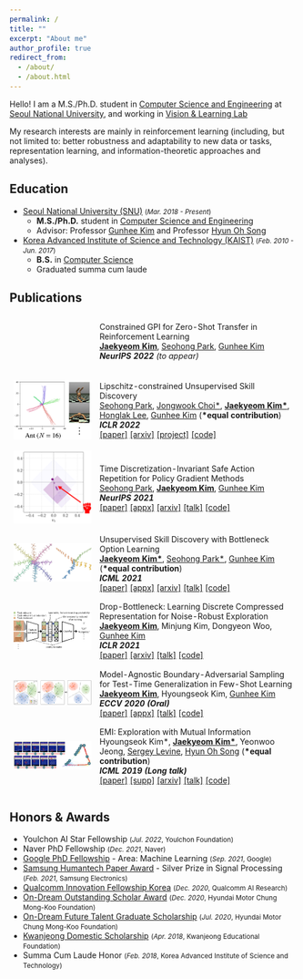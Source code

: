 ```yaml
---
permalink: /
title: ""
excerpt: "About me"
author_profile: true
redirect_from: 
  - /about/
  - /about.html
---
```


Hello! I am a M.S./Ph.D. student in [Computer Science and Engineering](https://cse.snu.ac.kr/en) at [Seoul National University](http://en.snu.ac.kr/), and working in [Vision & Learning Lab](https://vision.snu.ac.kr/)

My research interests are mainly in reinforcement learning (including, but not limited to: better robustness and adaptability to new data or tasks, representation learning, and information-theoretic approaches and analyses).

## Education

* [Seoul National University (SNU)](http://en.snu.ac.kr/) <small>(*Mar. 2018 - Present*)</small>
  * **M.S./Ph.D.** student in [Computer Science and Engineering](https://cse.snu.ac.kr/en)
  * Advisor: Professor [Gunhee Kim](https://vision.snu.ac.kr/gunhee/) and Professor [Hyun Oh Song](http://mllab.snu.ac.kr/hyunoh/)
* [Korea Advanced Institute of Science and Technology (KAIST)](https://www.kaist.ac.kr/en/) <small>(*Feb. 2010 - Jun. 2017*)</small>
  * **B.S.** in [Computer Science](https://cs.kaist.ac.kr/)
  * Graduated summa cum laude

## Publications

<table class="no-border publication-list" style="border-spacing: 0 0.8em; border-collapse: separate;">
  <tbody>
    <tr>
      <td width="30%">
      </td>
      <td width="70%">
        <span class="inner-title">Constrained GPI for Zero-Shot Transfer in Reinforcement Learning</span>
        <br/>
        <a class="link-author" href="/"><strong>Jaekyeom Kim</strong></a>, <a class="link-author" href="https://artberryx.github.io/">Seohong Park</a>, <a class="link-author" href="https://vision.snu.ac.kr/gunhee/">Gunhee Kim</a>
        <br/>
        <i><strong>NeurIPS 2022</strong> (to appear)</i>
        <br/>
        <br/>
      </td>
    </tr>
    <tr>
      <td width="30%">
        <img src="/images/publications/lsd_thumbnail.png" />
      </td>
      <td width="70%">
        <span class="inner-title">Lipschitz-constrained Unsupervised Skill Discovery</span>
        <br/>
        <a class="link-author" href="https://artberryx.github.io/">Seohong Park</a>, <a class="link-author" href="https://wook.kr/">Jongwook Choi*</a>, <a class="link-author" href="/"><strong>Jaekyeom Kim*</strong></a>, <a class="link-author" href="https://web.eecs.umich.edu/~honglak/">Honglak Lee</a>, <a class="link-author" href="https://vision.snu.ac.kr/gunhee/">Gunhee Kim</a> (<strong>*equal contribution</strong>)
        <br/>
        <i><strong>ICLR 2022</strong></i>
        <br/>
        <a href="https://openreview.net/forum?id=BGvt0ghNgA">[paper]</a>
        <a href="https://arxiv.org/abs/2202.00914">[arxiv]</a>
        <a href="https://shpark.me/projects/lsd/">[project]</a>
        <a href="https://vision.snu.ac.kr/projects/lsd">[code]</a>
        <br/>
      </td>
    </tr>
    <tr>
      <td width="30%">
        <img src="/images/publications/sar_thumbnail.png" />
      </td>
      <td width="70%">
        <span class="inner-title">Time Discretization-Invariant Safe Action Repetition for Policy Gradient Methods</span>
        <br/>
        <a class="link-author" href="https://artberryx.github.io/">Seohong Park</a>, <a class="link-author" href="/"><strong>Jaekyeom Kim</strong></a>, <a class="link-author" href="https://vision.snu.ac.kr/gunhee/">Gunhee Kim</a>
        <br/>
        <i><strong>NeurIPS 2021</strong></i>
        <br/>
        <a href="https://papers.nips.cc/paper/2021/file/024677efb8e4aee2eaeef17b54695bbe-Paper.pdf">[paper]</a>
        <a href="https://papers.nips.cc/paper/2021/file/024677efb8e4aee2eaeef17b54695bbe-Supplemental.pdf">[appx]</a>
        <a href="https://arxiv.org/abs/2111.03941">[arxiv]</a>
        <a href="https://neurips.cc/virtual/2021/poster/27532">[talk]</a>
        <a href="https://vision.snu.ac.kr/projects/sar">[code]</a>
        <br/>
      </td>
    </tr>
    <tr>
      <td width="30%">
        <img src="/images/publications/ibol_thumbnail.jpg" />
      </td>
      <td width="70%">
        <span class="inner-title">Unsupervised Skill Discovery with Bottleneck Option Learning</span>
        <br/>
        <a class="link-author" href="/"><strong>Jaekyeom Kim*</strong></a>, <a class="link-author" href="https://artberryx.github.io/">Seohong Park*</a>, <a class="link-author" href="https://vision.snu.ac.kr/gunhee/">Gunhee Kim</a> (<strong>*equal contribution</strong>)
        <br/>
        <i><strong>ICML 2021</strong></i>
        <br/>
        <a href="http://proceedings.mlr.press/v139/kim21j/kim21j.pdf">[paper]</a>
        <a href="http://proceedings.mlr.press/v139/kim21j/kim21j-supp.pdf">[appx]</a>
        <a href="https://arxiv.org/abs/2106.14305">[arxiv]</a>
        <a href="https://icml.cc/virtual/2021/spotlight/8532">[talk]</a>
        <a href="https://vision.snu.ac.kr/projects/ibol">[code]</a>
        <br/>
      </td>
    </tr>
    <tr>
      <td width="30%">
        <img src="/images/publications/db_thumbnail.jpg" />
      </td>
      <td width="70%">
        <span class="inner-title">Drop-Bottleneck: Learning Discrete Compressed Representation for Noise-Robust Exploration</span>
        <br/>
        <a class="link-author" href="/"><strong>Jaekyeom Kim</strong></a>, Minjung Kim, Dongyeon Woo, <a class="link-author" href="https://vision.snu.ac.kr/gunhee/">Gunhee Kim</a>
        <br/>
        <i><strong>ICLR 2021</strong></i>
        <br/>
        <a href="https://openreview.net/pdf?id=1rxHOBjeDUW">[paper]</a>
        <a href="https://arxiv.org/abs/2103.12300">[arxiv]</a>
        <a href="https://iclr.cc/virtual/2021/poster/3127">[talk]</a>
        <a href="https://vision.snu.ac.kr/projects/db">[code]</a>
        <br/>
      </td>
    </tr>
    <tr>
      <td width="30%">
        <img src="/images/publications/mabas_thumbnail.jpg" />
      </td>
      <td width="70%">
        <span class="inner-title">Model-Agnostic Boundary-Adversarial Sampling for Test-Time Generalization in Few-Shot Learning</span>
        <br/>
        <a class="link-author" href="/"><strong>Jaekyeom Kim</strong></a>, Hyoungseok Kim, <a class="link-author" href="https://vision.snu.ac.kr/gunhee/">Gunhee Kim</a>
        <br/>
        <i><strong>ECCV 2020 (Oral)</strong></i>
        <br/>
        <a href="https://www.ecva.net/papers/eccv_2020/papers_ECCV/papers/123460579.pdf">[paper]</a>
        <a href="https://drive.google.com/uc?id=1LhdzmuHBxOOoxrJYf9nR4pVOTOhyX_K4">[appx]</a>
        <a href="https://www.youtube.com/watch?v=XueZpAMsaOU">[talk]</a>
        <a href="https://vision.snu.ac.kr/projects/mabas">[code]</a>
        <br/>
      </td>
    </tr>
    <tr>
      <td width="30%">
        <img src="/images/publications/emi_thumbnail.jpg" />
      </td>
      <td width="70%">
        <span class="inner-title">EMI: Exploration with Mutual Information</span>
        <br/>
        Hyoungseok Kim*, <a class="link-author" href="/"><strong>Jaekyeom Kim*</strong></a>, Yeonwoo Jeong, <a class="link-author" href="http://people.eecs.berkeley.edu/~svlevine/">Sergey Levine</a>, <a class="link-author" href="http://mllab.snu.ac.kr/hyunoh/">Hyun Oh Song</a> (<strong>*equal contribution</strong>)
        <br/>
        <i><strong>ICML 2019 (Long talk)</strong></i>
        <br/>
        <a href="http://proceedings.mlr.press/v97/kim19a/kim19a.pdf">[paper]</a>
        <a href="http://proceedings.mlr.press/v97/kim19a/kim19a-supp.pdf">[supp]</a>
        <a href="https://arxiv.org/abs/1810.01176">[arxiv]</a>
        <a href="https://www.videoken.com/embed/v-W4JSWUX28?tocitem=61">[talk]</a>
        <a href="https://github.com/snu-mllab/EMI">[code]</a>
      </td>
    </tr>
  </tbody>
</table>

## Honors & Awards

* Youlchon AI Star Fellowship <small>(*Jul. 2022*, Youlchon Foundation)</small>
* Naver PhD Fellowship <small>(*Dec. 2021*, Naver)</small>
* [Google PhD Fellowship](https://research.google/outreach/phd-fellowship/recipients/) - Area: Machine Learning <small>(*Sep. 2021*, Google)</small>
* [Samsung Humantech Paper Award](https://humantech.samsung.com/saitext/index.jsp) - Silver Prize in Signal Processing <small>(*Feb. 2021*, Samsung Electronics)</small>
* [Qualcomm Innovation Fellowship Korea](https://www.qualcomm.com/research/university-relations/innovation-fellowship/winners) <small>(*Dec. 2020*, Qualcomm AI Research)</small>
* [On-Dream Outstanding Scholar Award](https://www.cmkfoundation-scholarship.org/) <small>(*Dec. 2020*, Hyundai Motor Chung Mong-Koo Foundation)</small>
* [On-Dream Future Talent Graduate Scholarship](https://www.cmkfoundation-scholarship.org/) <small>(*Jul. 2020*, Hyundai Motor Chung Mong-Koo Foundation)</small>
* [Kwanjeong Domestic Scholarship](http://www.ikef.or.kr/) <small>(*Apr. 2018*, Kwanjeong Educational Foundation)</small>
* Summa Cum Laude Honor <small>(*Feb. 2018*, Korea Advanced Institute of Science and Technology)</small>
